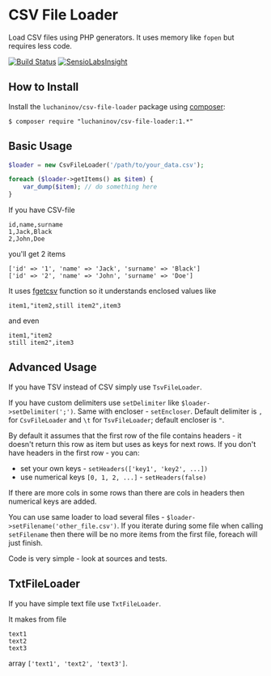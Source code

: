 CSV File Loader
===============

Load CSV files using PHP generators. It uses memory like `fopen` but requires less code.

[![Build Status](https://travis-ci.org/luchaninov/csv-file-loader.svg?branch=master)](https://travis-ci.org/luchaninov/csv-file-loader)
[![SensioLabsInsight](https://insight.sensiolabs.com/projects/bc1bdf45-61af-441a-adc7-1e6bb3c6c52f/mini.png)](https://insight.sensiolabs.com/projects/bc1bdf45-61af-441a-adc7-1e6bb3c6c52f)

How to Install
--------------

Install the `luchaninov/csv-file-loader` package using [composer](http://getcomposer.org/):

```shell
$ composer require "luchaninov/csv-file-loader:1.*"
```

Basic Usage
-----------

```php
$loader = new CsvFileLoader('/path/to/your_data.csv');

foreach ($loader->getItems() as $item) {
    var_dump($item); // do something here
}
```

If you have CSV-file

```
id,name,surname
1,Jack,Black
2,John,Doe
```

you'll get 2 items
```
['id' => '1', 'name' => 'Jack', 'surname' => 'Black']
['id' => '2', 'name' => 'John', 'surname' => 'Doe']
```

It uses [fgetcsv](http://php.net/fgetcsv) function so it understands enclosed values like

```
item1,"item2,still item2",item3
```

and even

```
item1,"item2
still item2",item3
```

Advanced Usage
--------------

If you have TSV instead of CSV simply use `TsvFileLoader`.

If you have custom delimiters use `setDelimiter` like `$loader->setDelimiter(';')`. Same with encloser - `setEncloser`.
Default delimiter is `,` for `CsvFileLoader` and `\t` for `TsvFileLoader`; default encloser is `"`.

By default it assumes that the first row of the file contains headers - it doesn't return this row as item but uses as keys for next rows.
If you don't have headers in the first row - you can:
- set your own keys - `setHeaders(['key1', 'key2', ...])`
- use numerical keys `[0, 1, 2, ...]` - `setHeaders(false)`

If there are more cols in some rows than there are cols in headers then numerical keys are added.

You can use same loader to load several files - `$loader->setFilename('other_file.csv')`. If you iterate during some file when calling
`setFilename` then there will be no more items from the first file, foreach will just finish.

Code is very simple - look at sources and tests.

TxtFileLoader
-------------

If you have simple text file use `TxtFileLoader`.

It makes from file

```
text1
text2
text3
```

array `['text1', 'text2', 'text3']`.
